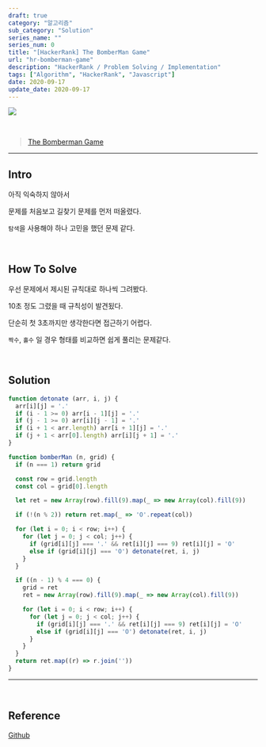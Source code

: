 ```yaml
---
draft: true
category: "알고리즘"
sub_category: "Solution"
series_name: ""
series_num: 0
title: "[HackerRank] The BomberMan Game"
url: "hr-bomberman-game"
description: "HackerRank / Problem Solving / Implementation"
tags: ["Algorithm", "HackerRank", "Javascript"]
date: 2020-09-17
update_date: 2020-09-17
---
```

![](https://www.notion.so/image/https%3A%2F%2Fs3-us-west-2.amazonaws.com%2Fsecure.notion-static.com%2F9d41c1ed-b707-4925-a36b-726cc66c7341%2Fhacker-rank-logo.png?table=block&id=62d1f9a2-d7ad-4c7e-bb71-ee02ff10d667&width=3260&userId=&cache=v2)

<br>

> [The Bomberman Game](https://www.hackerrank.com/challenges/bomber-man/problem)

***

## Intro

아직 익숙하지 않아서

문제를 처음보고 길찾기 문제를 먼저 떠올렸다.

`탐색`을 사용해야 하나 고민을 했던 문제 같다.

<br>

## How To Solve

우선 문제에서 제시된 규칙대로 하나씩 그려봤다.

10초 정도 그렸을 때 규칙성이 발견됬다.

단순히 첫 3초까지만 생각한다면 접근하기 어렵다.

`짝수`, `홀수` 일 경우 형태를 비교하면 쉽게 풀리는 문제같다.

<br>

## Solution

```javascript
function detonate (arr, i, j) {
  arr[i][j] = '.'
  if (i - 1 >= 0) arr[i - 1][j] = '.'
  if (j - 1 >= 0) arr[i][j - 1] = '.'
  if (i + 1 < arr.length) arr[i + 1][j] = '.'
  if (j + 1 < arr[0].length) arr[i][j + 1] = '.'
}

function bomberMan (n, grid) {
  if (n === 1) return grid

  const row = grid.length
  const col = grid[0].length

  let ret = new Array(row).fill(9).map(_ => new Array(col).fill(9))

  if (!(n % 2)) return ret.map(_ => 'O'.repeat(col))

  for (let i = 0; i < row; i++) {
    for (let j = 0; j < col; j++) {
      if (grid[i][j] === '.' && ret[i][j] === 9) ret[i][j] = 'O'
      else if (grid[i][j] === 'O') detonate(ret, i, j)
    }
  }

  if ((n - 1) % 4 === 0) {
    grid = ret
    ret = new Array(row).fill(9).map(_ => new Array(col).fill(9))

    for (let i = 0; i < row; i++) {
      for (let j = 0; j < col; j++) {
        if (grid[i][j] === '.' && ret[i][j] === 9) ret[i][j] = 'O'
        else if (grid[i][j] === 'O') detonate(ret, i, j)
      }
    }
  }
  return ret.map((r) => r.join(''))
}
```
***

<br>

## Reference

<span class="reference">

[Github](https://github.com/akasai/Algorithm-Solutions/blob/master/HackerRank/Implementation/33.The_Bomberman_Game.js)

</span>
